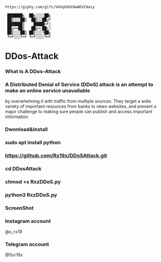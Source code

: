     https://giphy.com/gifs/V4VqUXUVdwWEVCHaiy
     
     ███████╗  ██╗░░░░██╗                                        
     ██║░░░██║  ██║░░██╔╝                                     
     ███████║    █████═╝░
     ██╔══██║   ██╔═░██╗░
     ██║░░░██║ ██║░░░╚██╗       
     ╚═╝░░░╚═╝ ╚═╝░░░░╚═╝ 


# DDos-Attack 
### What Is A DDos-Attack

### A Distributed Denial of Service (DDoS) attack is an attempt to make an online service unavailable 
by overwhelming it with traffic from multiple sources. They target a wide variety of important resources
from banks to news websites, and present a major challenge to making sure people can publish and access important information

### Dwonload&Install

### sudo apt install python

### https://github.com/Rx19x/DDoSAttack.git

### cd DDosAttack

### chmod +x RxzDDoS.py

### python3 RxzDDoS.py

### ScreenShot 


### Instagram account 

 @x_rx19

### Telegram account

 @Svr19x

